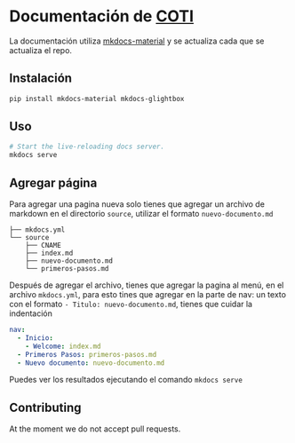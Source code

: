 # Documentación de [COTI](https://coti.mx/)

La documentación utiliza [mkdocs-material](https://squidfunk.github.io/mkdocs-material/getting-started/) y se actualiza cada que se actualiza el repo.

## Instalación

```bash
pip install mkdocs-material mkdocs-glightbox
```

## Uso

```bash
# Start the live-reloading docs server.
mkdocs serve
```

## Agregar página
Para agregar una pagina nueva solo tienes que agregar un archivo de markdown en el directorio `source`, utilizar el formato `nuevo-documento.md`
```
├── mkdocs.yml
└── source
    ├── CNAME
    ├── index.md
    ├── nuevo-documento.md
    └── primeros-pasos.md
```
Después de agregar el archivo, tienes que agregar la pagina al menú, en el archivo `mkdocs.yml`, para esto tines que agregar en la parte de nav: un texto con el formato `- Titulo: nuevo-documento.md`, tienes que cuidar la indentación
```yaml
nav:
  - Inicio:
    - Welcome: index.md
  - Primeros Pasos: primeros-pasos.md
  - Nuevo documento: nuevo-documento.md
```
Puedes ver los resultados ejecutando el comando `mkdocs serve`


## Contributing
At the moment we do not accept pull requests.
